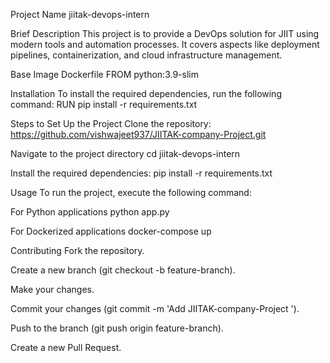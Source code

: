 Project Name
jiitak-devops-intern

Brief Description
This project is to provide a DevOps solution for JIIT using modern tools and automation processes. It covers aspects like deployment pipelines, containerization, and cloud infrastructure management.

Base Image
Dockerfile FROM python:3.9-slim

Installation
To install the required dependencies, run the following command: RUN pip install -r requirements.txt

Steps to Set Up the Project
Clone the repository: https://github.com/vishwajeet937/JIITAK-company-Project.git

Navigate to the project directory cd jiitak-devops-intern

Install the required dependencies: pip install -r requirements.txt

Usage
To run the project, execute the following command:

For Python applications
python app.py

For Dockerized applications
docker-compose up

Contributing
Fork the repository.

Create a new branch (git checkout -b feature-branch).

Make your changes.

Commit your changes (git commit -m 'Add JIITAK-company-Project ').

Push to the branch (git push origin feature-branch).

Create a new Pull Request.
